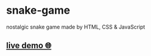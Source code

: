 # snake-game

nostalgic snake game made by HTML, CSS &amp; JavaScript

## [live demo 🌐](https://masoudnaderi.github.io/snake-game/)

